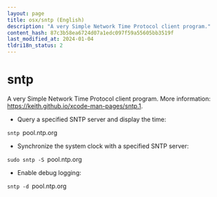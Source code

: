 ```yaml
---
layout: page
title: osx/sntp (English)
description: "A very Simple Network Time Protocol client program."
content_hash: 87c3b58ea6724d07a1edc097f59a55605bb3519f
last_modified_at: 2024-01-04
tldri18n_status: 2
---
```

# sntp

A very Simple Network Time Protocol client program.
More information: <https://keith.github.io/xcode-man-pages/sntp.1>.

- Query a specified SNTP server and display the time:

`sntp `<span class="tldr-var badge badge-pill bg-dark-lm bg-white-dm text-white-lm text-dark-dm font-weight-bold">pool.ntp.org</span>

- Synchronize the system clock with a specified SNTP server:

`sudo sntp -S `<span class="tldr-var badge badge-pill bg-dark-lm bg-white-dm text-white-lm text-dark-dm font-weight-bold">pool.ntp.org</span>

- Enable debug logging:

`sntp -d `<span class="tldr-var badge badge-pill bg-dark-lm bg-white-dm text-white-lm text-dark-dm font-weight-bold">pool.ntp.org</span>
